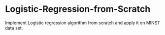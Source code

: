 # Logistic-Regression-from-Scratch
Implement Logistic regression algorithm from scratch and apply it on MINST data set.
